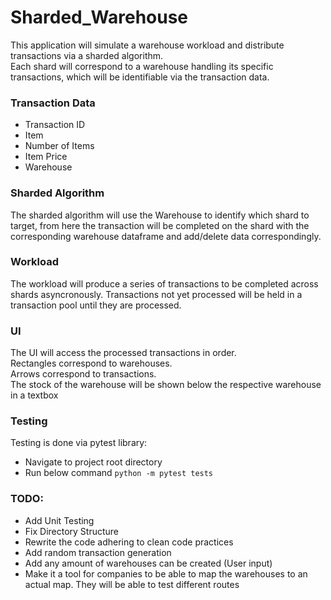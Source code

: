 # Sharded_Warehouse

This application will simulate a warehouse workload and distribute transactions via a sharded algorithm.  
Each shard will correspond to a warehouse handling its specific transactions, which will be identifiable via the transaction data.

### Transaction Data
- Transaction ID
- Item
- Number of Items
- Item Price
- Warehouse


### Sharded Algorithm
The sharded algorithm will use the Warehouse to identify which shard to target, from here the transaction will be completed on the shard with the corresponding warehouse
dataframe and add/delete data correspondingly.

### Workload
The workload will produce a series of transactions to be completed across shards asyncronously. Transactions not yet processed will be held in a transaction pool until they are processed.


### UI
The UI will access the processed transactions in order.  
Rectangles correspond to warehouses.  
Arrows correspond to transactions.  
The stock of the warehouse will be shown below the respective warehouse in a textbox

### Testing
Testing is done via pytest library:

- Navigate to project root directory
- Run below command
`python -m pytest tests`

### TODO:
- Add Unit Testing
- Fix Directory Structure
- Rewrite the code adhering to clean code practices
- Add random transaction generation
- Add any amount of warehouses can be created (User input)
- Make it a tool for companies to be able to map the warehouses to an actual map. They will be able to test different routes
